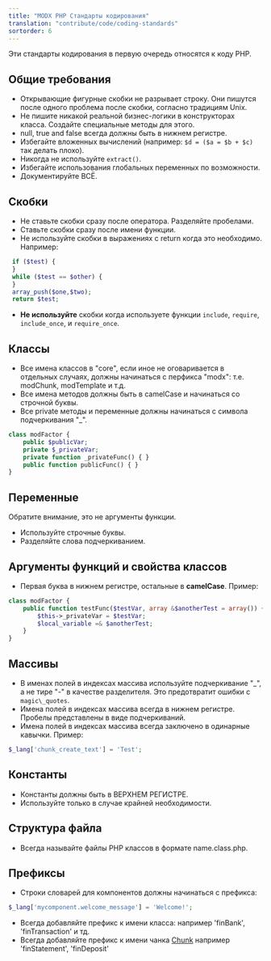 ```yaml
---
title: "MODX PHP Стандарты кодирования"
translation: "contribute/code/coding-standards"
sortorder: 6
---
```


Эти стандарты кодирования в первую очередь относятся к коду PHP.

## Общие требования

-   Открывающие фигурные скобки не разрывает строку. Они пишутся после одного проблема после скобки, согласно традициям Unix.
-   Не пишите никакой реальной бизнес-логики в конструкторах класса. Создайте специальные методы для этого.
-   null, true and false всегда должны быть в нижнем регистре.
-   Избегайте вложенных вычислений (например: `$d = ($a = $b + $c)` так делать плохо).
-   Никогда не используйте `extract()`.
-   Избегайте использования глобальных переменных по возможности.
-   Документируйте ВСЁ.

## Скобки

-   Не ставьте скобки сразу после оператора. Разделяйте пробелами.
-   Ставьте скобки сразу после имени функции.
-   Не используйте скобки в выражениях с return когда это необходимо. Например:

```php
 if ($test) {
 }
 while ($test == $other) {
 }
 array_push($one,$two);
 return $test;
```

- **Не используйте** скобки когда используете функции `include`, `require`, `include_once`, и `require_once`.

## Классы

-   Все имена классов в "core", если иное не оговаривается в отдельных случаях, должны начинаться с перфикса "modx": т.е. modChunk, modTemplate и т.д.
-   Все имена методов должны быть в camelCase и начинаться со строчной буквы.
-   Все private методы и переменные должны начинаться с символа подчеркивания "\_".

```php
class modFactor {
    public $publicVar;
    private $_privateVar;
    private function _privateFunc() { }
    public function publicFunc() { }
}
```

## Переменные

Обратите внимание, это не аргументы функции.

-   Используйте строчные буквы.
-   Разделяйте слова подчеркиванием.

## Аргументы функций и свойства классов

-   Первая буква в нижнем регистре, остальные в **camelCase**. Пример:

```php
class modFactor {
    public function testFunc($testVar, array &$anotherTest = array()) {
        $this->_privateVar = $testVar;
        $local_variable =& $anotherTest;
    }
}
```

## Массивы

-   В именах полей в индексах массива используйте подчеркивание "\_", а не тире "-" в качестве разделителя. Это предотвратит ошибки с `magic\_quotes`.
-   Имена полей в индексах массива всегда в нижнем регистре. Пробелы представлены в виде подчеркиваний.
-   Имена полей в индексах массива всегда заключено в одинарные кавычки.
Пример:

```php
$_lang['chunk_create_text'] = 'Test';
```

## Константы

-   Константы должны быть в ВЕРХНЕМ РЕГИСТРЕ.
-   Используйте только в случае крайней необходимости.

## Структура файла

-   Всегда называйте файлы PHP классов в формате name.class.php.

## Префиксы

-   Строки словарей для компонентов должны начинаться с префикса:

```php
$_lang['mycomponent.welcome_message'] = 'Welcome!';
```

-   Всегда добавляйте префикс к имени класса: например 'finBank', 'finTransaction' и тд.
-   Всегда добавляйте префикс к имени чанка [Chunk](building-sites/elements/chunks "Chunks") например 'finStatement', 'finDeposit'
